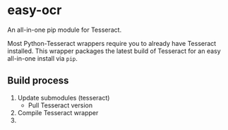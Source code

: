 # easy-ocr
An all-in-one pip module for Tesseract.

Most Python-Tesseract wrappers require you to already have Tesseract installed. This wrapper packages the latest build of Tesseract for an easy all-in-one install via `pip`.

## Build process

1. Update submodules (tesseract)
    * Pull Tesseract version
2. Compile Tesseract wrapper
3. 